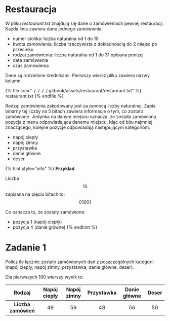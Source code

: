 # Restauracja

W pliku *restaurant.txt* znajdują się dane o zamówieniach pewnej restauracji. Każda linia zawiera dane jednego zamówienia:

- numer stolika: liczba naturalna od 1 do 10
- kwota zamówienia: liczba rzeczywista z dokładnością do 2 miejsc po przecinku
- rodzaj zamówienia: liczba naturalna od 1 do 31 opisana poniżej
- data zamówienia
- czas zamówienia

Dane są rodzielone średnikami. Pierwszy wiersz pliku zawiera nazwy kolumn.

{% file src="../../../../.gitbook/assets/restaurant/restaurant.txt" %}
restaurant.txt
{% endfile %}

Rodzaj zamówienia zakodowany jest za pomocą liczby naturalnej. Zapis binarny tej liczby na 5 bitach zawiera informacje o tym, co zostało zamówione. Jedynka na danym miejscu oznacza, że została zamówiona pozycja z menu odpowiadająca danemu miejscu. Idąc od bitu najmniej znaczącego, kolejne pozycje odpowiadają następującym kategoriom:

- napój ciepły
- napój zimny
- przystawka
- danie główne
- deser

{% hint style="info" %}
**Przykład**

Liczba $$10$$ zapisana na pięciu bitach to: $$01001$$

Co oznacza to, że zostały zamówione:

- pozycja 1 (napój ciepły)
- pozycja 4 (danie główne)
{% endhint %}

# Zadanie 1

Policz ile łącznie zostało zamówionych dań z poszczególnych kategorii (napój ciepły, napój zimny, przystawka, danie główne, deser).

Dla pierwszych 100 wierszy wynik to:

|      **Rodzaj**     | **Napój ciepły** | **Napój zimny** | **Przystawka** | **Danie główne** | **Deser** |
|:-------------------:|:----------------:|:---------------:|:--------------:|:----------------:|:---------:|
| **Liczba zamówień** |        $$49$$        |        $$59$$       |       $$48$$       |        $$56$$        |     $$50$$    |

